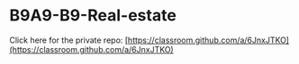 # B9A9-B9-Real-estate

 

Click here for the private repo: [https://classroom.github.com/a/6JnxJTKO](https://classroom.github.com/a/6JnxJTKO)
